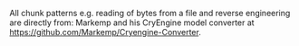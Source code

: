 All chunk patterns e.g. reading of bytes from a file and reverse engineering are directly from: Markemp and his CryEngine model converter at https://github.com/Markemp/Cryengine-Converter.